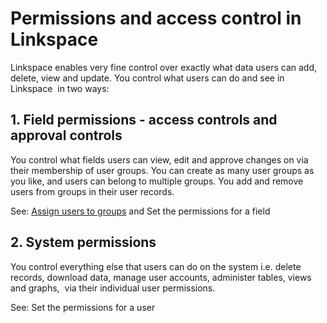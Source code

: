 

# Permissions and access control in Linkspace

Linkspace enables very fine control over exactly what data users can add, delete, view and update. You control what users can do and see in Linkspace &nbsp;in two ways:

## 1. Field permissions - access controls and approval controls

You control what fields users can view, edit and approve changes on via their membership of user groups. You can create as many user groups as you like, and users can belong to multiple groups. You add and remove users from groups in their user records.

See: [Assign users to groups](../050-users/030-assign-users.md) and Set the permissions for a field

## 2. System permissions

You control everything else that users can do on the system i.e. delete records, download data, manage user accounts, administer tables, views and graphs, &nbsp;via their individual user permissions.

See: Set the permissions for a user